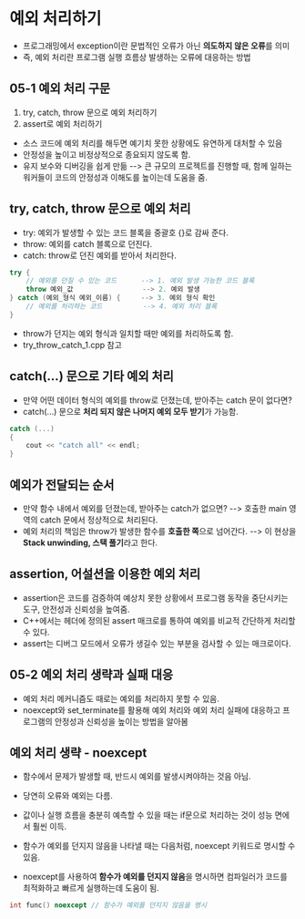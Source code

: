 # 예외 처리하기
- 프로그래밍에서 exception이란 문법적인 오류가 아닌 **의도하지 않은 오류**를 의미
- 즉, 예외 처리란 프로그램 실행 흐름상 발생하는 오류에 대응하는 방법

## 05-1 예외 처리 구문
1. try, catch, throw 문으로 예외 처리하기 
2. assert로 예외 처리하기

- 소스 코드에 예외 처리를 해두면 예기치 못한 상황에도 유연하게 대처할 수 있음
- 안정성을 높이고 비정상적으로 종요되지 않도록 함. 
- 유지 보수와 디버깅을 쉽게 만듦 --> 큰 규모의 프로젝트를 진행할 때, 함께 일하는 워커들이 코드의 안정성과 이해도를 높이는데 도움을 줌.

## try, catch, throw 문으로 예외 처리
- try: 예외가 발생할 수 있는 코드 블록을 중괄호 {}로 감싸 준다. 
- throw: 예외를 catch 블록으로 던진다. 
- catch: throw로 던진 예외를 받아서 처리한다. 

```cpp
try {
    // 예외를 던질 수 있는 코드      --> 1. 예외 발생 가능한 코드 블록
    throw 예외_값                 --> 2. 예외 발생
} catch (예외_형식 예외_이름) {     --> 3. 예외 형식 확인  
    // 예외를 처리하는 코드          --> 4. 예외 처리 블록
}
```
- throw가 던지는 예외 형식과 일치할 때만 예외를 처리하도록 함. 
- try_throw_catch_1.cpp 참고

## catch(...) 문으로 기타 예외 처리
- 만약 어떤 데이터 형식의 예외를 throw로 던졌는데, 받아주는 catch 문이 없다면? 
- catch(...) 문으로 **처리 되지 않은 나머지 예외 모두 받기**가 가능함. 
```cpp
catch (...)
{
    cout << "catch all" << endl;
}
```

## 예외가 전달되는 순서
- 만약 함수 내에서 예외를 던졌는데, 받아주는 catch가 없으면? --> 호출한 main 영역의 catch 문에서 정상적으로 처리된다. 
- 예외 처리의 책임은 throw가 발생한 함수를 **호출한 쪽**으로 넘어간다. --> 이 현상을 **Stack unwinding, 스택 풀기**라고 한다. 

## assertion, 어설션을 이용한 예외 처리
- assertion은 코드를 검증하여 예상치 못한 상황에서 프로그램 동작을 중단시키는 도구, 안전성과 신뢰성을 높여줌.
- C++에서는 <cassert> 헤더에 정의된 assert 매크로를 통하여 예외를 비교적 간단하게 처리할 수 있다. 
- assert는 디버그 모드에서 오류가 생길수 있는 부분을 검사할 수 있는 매크로이다. 

## 05-2 예외 처리 생략과 실패 대응
- 예외 처리 메커니즘도 때로는 예외를 처리하지 못할 수 있음.
- noexcept와 set_terminate를 활용해 예외 처리와 예외 처리 실패에 대응하고 프로그램의 안정성과 신뢰성을 높이는 방법을 알아봄

## 예외 처리 생략 - noexcept
- 함수에서 문제가 발생할 때, 반드시 예외를 발생시켜야하는 것음 아님. 
- 당연히 오류와 예외는 다름.
- 값이나 실행 흐름을 충분히 예측할 수 있을 때는 if문으로 처리하는 것이 성능 면에서 훨씬 이득.

- 함수가 예외를 던지지 않음을 나타낼 때는 다음처럼, noexcept 키워드로 명시할 수 있음.
- noexcept를 사용하여 **함수가 예외를 던지지 않음**을 명시하면 컴파일러가 코드를 최적화하고 빠르게 실행하는데 도움이 됨.
```cpp
int func() noexcept // 함수가 예외를 던지지 않음을 명시
```

